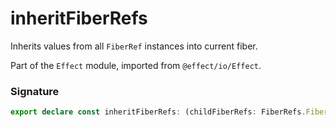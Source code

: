 # inheritFiberRefs

Inherits values from all `FiberRef` instances into current fiber.

Part of the `Effect` module, imported from `@effect/io/Effect`.

### Signature

```typescript
export declare const inheritFiberRefs: (childFiberRefs: FiberRefs.FiberRefs) => Effect<never, never, void>
```
